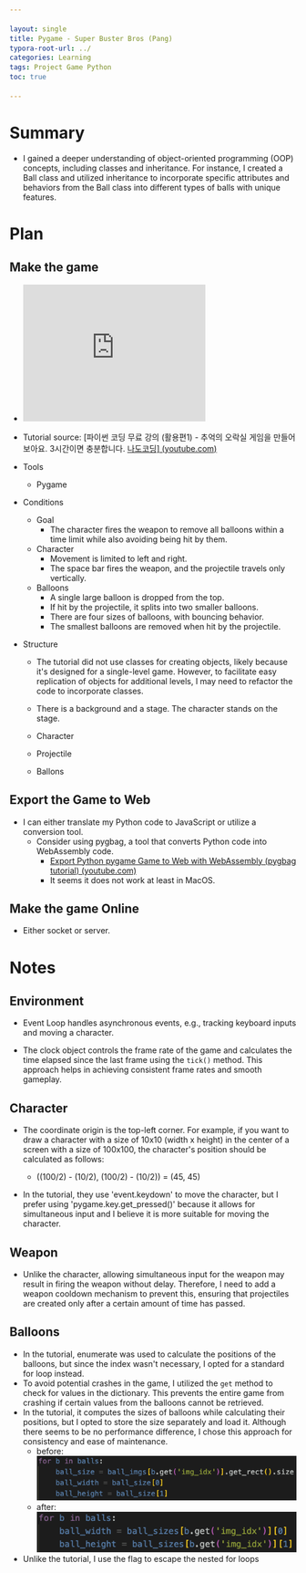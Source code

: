 ```yaml
---

layout: single
title: Pygame - Super Buster Bros (Pang)
typora-root-url: ../
categories: Learning
tags: Project Game Python
toc: true

---
```


# Summary

- I gained a deeper understanding of object-oriented programming (OOP) concepts, including classes and inheritance. For instance, I created a Ball class and utilized inheritance to incorporate specific attributes and behaviors from the Ball class into different types of balls with unique features.

# Plan

## Make the game

- <iframe width="320" height="240" src="https://www.youtube.com/embed/d6rJctconM0?si=fDzTW7soY3Lszd1U" title="YouTube video player" frameborder="0" allow="accelerometer; autoplay; clipboard-write; encrypted-media; gyroscope; picture-in-picture; web-share" referrerpolicy="strict-origin-when-cross-origin" allowfullscreen></iframe>

- Tutorial source: [파이썬 코딩 무료 강의 (활용편1) - 추억의 오락실 게임을 만들어 보아요. 3시간이면 충분합니다. [나도코딩\] (youtube.com)](https://www.youtube.com/watch?v=Dkx8Pl6QKW0)

- Tools
  - Pygame
  
- Conditions
  - Goal
    - The character fires the weapon to remove all balloons within a time limit while also avoiding being hit by them.
  - Character
    - Movement is limited to left and right.
    - The space bar fires the weapon, and the projectile travels only vertically.
  - Balloons
    - A single large balloon is dropped from the top.
    - If hit by the projectile, it splits into two smaller balloons.
    - There are four sizes of balloons, with bouncing behavior.
    - The smallest balloons are removed when hit by the projectile.
  
- Structure
  
  - The tutorial did not use classes for creating objects, likely because it's designed for a single-level game. However, to facilitate easy replication of objects for additional levels, I may need to refactor the code to incorporate classes.
  - There is a background and a stage. The character stands on the stage.
  
  - Character
  - Projectile
  - Ballons

## Export the Game to Web

- I can either translate my Python code to JavaScript or utilize a conversion tool.
  - Consider using pygbag, a tool that converts Python code into WebAssembly code.
    - [Export Python pygame Game to Web with WebAssembly (pygbag tutorial) (youtube.com)](https://www.youtube.com/watch?v=q25i2CCNvis)
    - It seems it does not work at least in MacOS.

## Make the game Online

- Either socket or server.

# Notes

## Environment

- Event Loop handles asynchronous events, e.g., tracking keyboard inputs and moving a character.

- The clock object controls the frame rate of the game and calculates the time elapsed since the last frame using the `tick()` method. This approach helps in achieving consistent frame rates and smooth gameplay.

## Character

- The coordinate origin is the top-left corner. For example, if you want to draw a character with a size of 10x10 (width x height) in the center of a screen with a size of 100x100, the character's position should be calculated as follows:
  - ((100/2) - (10/2), (100/2) - (10/2)) = (45, 45)


- In the tutorial, they use 'event.keydown' to move the character, but I prefer using 'pygame.key.get_pressed()' because it allows for simultaneous input and I believe it is more suitable for moving the character.

## Weapon

  - Unlike the character, allowing simultaneous input for the weapon may result in firing the weapon without delay. Therefore, I need to add a weapon cooldown mechanism to prevent this, ensuring that projectiles are created only after a certain amount of time has passed.

## Balloons

- In the tutorial, enumerate was used to calculate the positions of the balloons, but since the index wasn't necessary, I opted for a standard for loop instead.
- To avoid potential crashes in the game, I utilized the `get` method to check for values in the dictionary. This prevents the entire game from crashing if certain values from the balloons cannot be retrieved.
- In the tutorial, it computes the sizes of balloons while calculating their positions, but I opted to store the size separately and load it. Although there seems to be no performance difference, I chose this approach for consistency and ease of maintenance.
  - before: ![image-20240502113407824](/assets/images/2024-04-24-pygame-sbb/image-20240502113407824.png) 
  - after:![image-20240502113649936](/assets/images/2024-04-24-pygame-sbb/image-20240502113649936.png)
- Unlike the tutorial, I use the flag to escape the nested for loops

  



